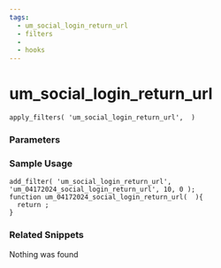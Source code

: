 ```yaml
---
tags: 
  - um_social_login_return_url
  - filters
  - 
  - hooks
---
```

# um\_social\_login\_return\_url

``` php:no-line-numbers
apply_filters( 'um_social_login_return_url',  )
```
<div class='hook-sep'></div>

### Parameters

<div class='hook-sep'></div>



### Sample Usage

``` php:no-line-numbers
add_filter( 'um_social_login_return_url', 'um_04172024_social_login_return_url', 10, 0 );
function um_04172024_social_login_return_url(  ){
  return ;
}
```
<div class='hook-sep'></div>



### Related Snippets

Nothing was found

